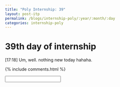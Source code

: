 ```yaml
---
title: "Poly Internship: 39"
layout: post-itp
permalink: /blogs/internship-poly/:year/:month/:day
categories: internship-poly
---
```

# 39th day of internship

<span class="timestamp">[17:18]</span> Um, well. nothing new today hahaha. 


{% include comments.html %}

<input id="password-input" type="password" class="text-secret" onkeyup="unlock()">

<span class="disable-selection" id="truth" style="display:block;"></span>